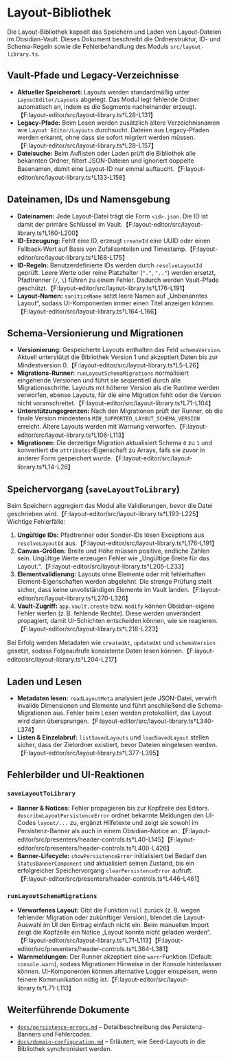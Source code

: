 # Layout-Bibliothek

Die Layout-Bibliothek kapselt das Speichern und Laden von Layout-Dateien im Obsidian-Vault. Dieses Dokument beschreibt die Ordnerstruktur, ID- und Schema-Regeln sowie die Fehlerbehandlung des Moduls `src/layout-library.ts`.

## Vault-Pfade und Legacy-Verzeichnisse

- **Aktueller Speicherort:** Layouts werden standardmäßig unter `LayoutEditor/Layouts` abgelegt. Das Modul legt fehlende Ordner automatisch an, indem es die Segmente nacheinander erzeugt.【F:layout-editor/src/layout-library.ts†L28-L131】
- **Legacy-Pfade:** Beim Lesen werden zusätzlich ältere Verzeichnisnamen wie `Layout Editor/Layouts` durchsucht. Dateien aus Legacy-Pfaden werden erkannt, ohne dass sie sofort migriert werden müssen.【F:layout-editor/src/layout-library.ts†L28-L157】
- **Dateisuche:** Beim Auflisten oder Laden prüft die Bibliothek alle bekannten Ordner, filtert JSON-Dateien und ignoriert doppelte Basenamen, damit eine Layout-ID nur einmal auftaucht.【F:layout-editor/src/layout-library.ts†L133-L158】

## Dateinamen, IDs und Namensgebung

- **Dateinamen:** Jede Layout-Datei trägt die Form `<id>.json`. Die ID ist damit der primäre Schlüssel im Vault.【F:layout-editor/src/layout-library.ts†L160-L200】
- **ID-Erzeugung:** Fehlt eine ID, erzeugt `createId` eine UUID oder einen Fallback-Wert auf Basis von Zufallsanteilen und Timestamp.【F:layout-editor/src/layout-library.ts†L168-L175】
- **ID-Regeln:** Benutzerdefinierte IDs werden durch `resolveLayoutId` geprüft. Leere Werte oder reine Platzhalter (`"."`, `".."`) werden ersetzt, Pfadtrenner (`/`, `\`) führen zu einem Fehler. Dadurch werden Vault-Pfade geschützt.【F:layout-editor/src/layout-library.ts†L176-L191】
- **Layout-Namen:** `sanitizeName` setzt leere Namen auf „Unbenanntes Layout“, sodass UI-Komponenten immer einen Titel anzeigen können.【F:layout-editor/src/layout-library.ts†L164-L166】

## Schema-Versionierung und Migrationen

- **Versionierung:** Gespeicherte Layouts enthalten das Feld `schemaVersion`. Aktuell unterstützt die Bibliothek Version 1 und akzeptiert Daten bis zur Mindestversion 0.【F:layout-editor/src/layout-library.ts†L5-L26】
- **Migrations-Runner:** `runLayoutSchemaMigrations` normalisiert eingehende Versionen und führt sie sequentiell durch alle Migrationsschritte. Layouts mit höherer Version als die Runtime werden verworfen, ebenso Layouts, für die eine Migration fehlt oder die Version nicht voranschreitet.【F:layout-editor/src/layout-library.ts†L71-L104】
- **Unterstützungsgrenzen:** Nach den Migrationen prüft der Runner, ob die finale Version mindestens `MIN_SUPPORTED_LAYOUT_SCHEMA_VERSION` erreicht. Ältere Layouts werden mit Warnung verworfen.【F:layout-editor/src/layout-library.ts†L106-L113】
- **Migrationen:** Die derzeitige Migration aktualisiert Schema `0` zu `1` und konvertiert die `attributes`-Eigenschaft zu Arrays, falls sie zuvor in anderer Form gespeichert wurde.【F:layout-editor/src/layout-library.ts†L14-L26】

## Speichervorgang (`saveLayoutToLibrary`)

Beim Speichern aggregiert das Modul alle Validierungen, bevor die Datei geschrieben wird.【F:layout-editor/src/layout-library.ts†L193-L225】 Wichtige Fehlerfälle:

1. **Ungültige IDs:** Pfadtrenner oder Sonder-IDs lösen Exceptions aus `resolveLayoutId` aus.【F:layout-editor/src/layout-library.ts†L176-L191】
2. **Canvas-Größen:** Breite und Höhe müssen positive, endliche Zahlen sein. Ungültige Werte erzeugen Fehler wie „Ungültige Breite für das Layout.“.【F:layout-editor/src/layout-library.ts†L205-L233】
3. **Elementvalidierung:** Layouts ohne Elemente oder mit fehlerhaften Element-Eigenschaften werden abgelehnt. Die strenge Prüfung stellt sicher, dass keine unvollständigen Elemente im Vault landen.【F:layout-editor/src/layout-library.ts†L270-L326】
4. **Vault-Zugriff:** `app.vault.create` bzw. `modify` können Obsidian-eigene Fehler werfen (z. B. fehlende Rechte). Diese werden unverändert propagiert, damit UI-Schichten entscheiden können, wie sie reagieren.【F:layout-editor/src/layout-library.ts†L218-L223】

Bei Erfolg werden Metadaten wie `createdAt`, `updatedAt` und `schemaVersion` gesetzt, sodass Folgeaufrufe konsistente Daten lesen können.【F:layout-editor/src/layout-library.ts†L204-L217】

## Laden und Lesen

- **Metadaten lesen:** `readLayoutMeta` analysiert jede JSON-Datei, verwirft invalide Dimensionen und Elemente und führt anschließend die Schema-Migrationen aus. Fehler beim Lesen werden protokolliert, das Layout wird dann übersprungen.【F:layout-editor/src/layout-library.ts†L340-L374】
- **Listen & Einzelabruf:** `listSavedLayouts` und `loadSavedLayout` stellen sicher, dass der Zielordner existiert, bevor Dateien eingelesen werden.【F:layout-editor/src/layout-library.ts†L377-L395】

## Fehlerbilder und UI-Reaktionen

### `saveLayoutToLibrary`

- **Banner & Notices:** Fehler propagieren bis zur Kopfzeile des Editors. `describeLayoutPersistenceError` ordnet bekannte Meldungen den UI-Codes `layout/...` zu, ergänzt Hilfetexte und zeigt sie sowohl im Persistenz-Banner als auch in einem Obsidian-Notice an.【F:layout-editor/src/presenters/header-controls.ts†L40-L145】【F:layout-editor/src/presenters/header-controls.ts†L400-L426】
- **Banner-Lifecycle:** `showPersistenceError` initialisiert bei Bedarf den `StatusBannerComponent` und aktualisiert seinen Zustand, bis ein erfolgreicher Speichervorgang `clearPersistenceError` aufruft.【F:layout-editor/src/presenters/header-controls.ts†L446-L461】

### `runLayoutSchemaMigrations`

- **Verworfenes Layout:** Gibt die Funktion `null` zurück (z. B. wegen fehlender Migration oder zukünftiger Version), blendet die Layout-Auswahl im UI den Eintrag einfach nicht ein. Beim manuellen Import zeigt die Kopfzeile ein Notice „Layout konnte nicht geladen werden“.【F:layout-editor/src/layout-library.ts†L71-L113】【F:layout-editor/src/presenters/header-controls.ts†L364-L381】
- **Warnmeldungen:** Der Runner akzeptiert eine `warn`-Funktion (Default: `console.warn`), sodass Migrationen Hinweise in der Konsole hinterlassen können. UI-Komponenten können alternative Logger einspeisen, wenn feinere Kommunikation nötig ist.【F:layout-editor/src/layout-library.ts†L71-L113】

## Weiterführende Dokumente

- [`docs/persistence-errors.md`](./persistence-errors.md) – Detailbeschreibung des Persistenz-Banners und Fehlercodes.
- [`docs/domain-configuration.md`](./domain-configuration.md) – Erläutert, wie Seed-Layouts in die Bibliothek synchronisiert werden.
